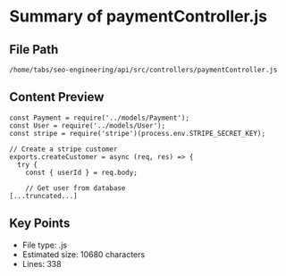 # Summary of paymentController.js
  
## File Path
`/home/tabs/seo-engineering/api/src/controllers/paymentController.js`

## Content Preview
```
const Payment = require('../models/Payment');
const User = require('../models/User');
const stripe = require('stripe')(process.env.STRIPE_SECRET_KEY);

// Create a stripe customer
exports.createCustomer = async (req, res) => {
  try {
    const { userId } = req.body;
    
    // Get user from database
[...truncated...]
```

## Key Points
- File type: .js
- Estimated size: 10680 characters
- Lines: 338

